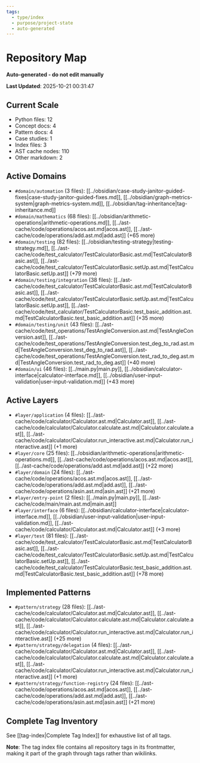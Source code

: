 ```yaml
---
tags:
  - type/index
  - purpose/project-state
  - auto-generated
---
```


# Repository Map

**Auto-generated - do not edit manually**

**Last Updated**: 2025-10-21 00:31:47

## Current Scale

- Python files: 12
- Concept docs: 4
- Pattern docs: 4
- Case studies: 1
- Index files: 3
- AST cache nodes: 110
- Other markdown: 2

## Active Domains

- `#domain/automation` (3 files): [[../obsidian/case-study-janitor-guided-fixes|case-study-janitor-guided-fixes.md]], [[../obsidian/graph-metrics-system|graph-metrics-system.md]], [[../obsidian/tag-inheritance|tag-inheritance.md]]
- `#domain/mathematics` (68 files): [[../obsidian/arithmetic-operations|arithmetic-operations.md]], [[../ast-cache/code/operations/acos.ast.md|acos.ast]], [[../ast-cache/code/operations/add.ast.md|add.ast]] (+65 more)
- `#domain/testing` (82 files): [[../obsidian/testing-strategy|testing-strategy.md]], [[../ast-cache/code/test_calculator/TestCalculatorBasic.ast.md|TestCalculatorBasic.ast]], [[../ast-cache/code/test_calculator/TestCalculatorBasic.setUp.ast.md|TestCalculatorBasic.setUp.ast]] (+79 more)
- `#domain/testing/integration` (38 files): [[../ast-cache/code/test_calculator/TestCalculatorBasic.ast.md|TestCalculatorBasic.ast]], [[../ast-cache/code/test_calculator/TestCalculatorBasic.setUp.ast.md|TestCalculatorBasic.setUp.ast]], [[../ast-cache/code/test_calculator/TestCalculatorBasic.test_basic_addition.ast.md|TestCalculatorBasic.test_basic_addition.ast]] (+35 more)
- `#domain/testing/unit` (43 files): [[../ast-cache/code/test_operations/TestAngleConversion.ast.md|TestAngleConversion.ast]], [[../ast-cache/code/test_operations/TestAngleConversion.test_deg_to_rad.ast.md|TestAngleConversion.test_deg_to_rad.ast]], [[../ast-cache/code/test_operations/TestAngleConversion.test_rad_to_deg.ast.md|TestAngleConversion.test_rad_to_deg.ast]] (+40 more)
- `#domain/ui` (46 files): [[../main.py|main.py]], [[../obsidian/calculator-interface|calculator-interface.md]], [[../obsidian/user-input-validation|user-input-validation.md]] (+43 more)

## Active Layers

- `#layer/application` (4 files): [[../ast-cache/code/calculator/Calculator.ast.md|Calculator.ast]], [[../ast-cache/code/calculator/Calculator.calculate.ast.md|Calculator.calculate.ast]], [[../ast-cache/code/calculator/Calculator.run_interactive.ast.md|Calculator.run_interactive.ast]] (+1 more)
- `#layer/core` (25 files): [[../obsidian/arithmetic-operations|arithmetic-operations.md]], [[../ast-cache/code/operations/acos.ast.md|acos.ast]], [[../ast-cache/code/operations/add.ast.md|add.ast]] (+22 more)
- `#layer/domain` (24 files): [[../ast-cache/code/operations/acos.ast.md|acos.ast]], [[../ast-cache/code/operations/add.ast.md|add.ast]], [[../ast-cache/code/operations/asin.ast.md|asin.ast]] (+21 more)
- `#layer/entry-point` (2 files): [[../main.py|main.py]], [[../ast-cache/code/main/main.ast.md|main.ast]]
- `#layer/interface` (6 files): [[../obsidian/calculator-interface|calculator-interface.md]], [[../obsidian/user-input-validation|user-input-validation.md]], [[../ast-cache/code/calculator/Calculator.ast.md|Calculator.ast]] (+3 more)
- `#layer/test` (81 files): [[../ast-cache/code/test_calculator/TestCalculatorBasic.ast.md|TestCalculatorBasic.ast]], [[../ast-cache/code/test_calculator/TestCalculatorBasic.setUp.ast.md|TestCalculatorBasic.setUp.ast]], [[../ast-cache/code/test_calculator/TestCalculatorBasic.test_basic_addition.ast.md|TestCalculatorBasic.test_basic_addition.ast]] (+78 more)

## Implemented Patterns

- `#pattern/strategy` (28 files): [[../ast-cache/code/calculator/Calculator.ast.md|Calculator.ast]], [[../ast-cache/code/calculator/Calculator.calculate.ast.md|Calculator.calculate.ast]], [[../ast-cache/code/calculator/Calculator.run_interactive.ast.md|Calculator.run_interactive.ast]] (+25 more)
- `#pattern/strategy/delegation` (4 files): [[../ast-cache/code/calculator/Calculator.ast.md|Calculator.ast]], [[../ast-cache/code/calculator/Calculator.calculate.ast.md|Calculator.calculate.ast]], [[../ast-cache/code/calculator/Calculator.run_interactive.ast.md|Calculator.run_interactive.ast]] (+1 more)
- `#pattern/strategy/function-registry` (24 files): [[../ast-cache/code/operations/acos.ast.md|acos.ast]], [[../ast-cache/code/operations/add.ast.md|add.ast]], [[../ast-cache/code/operations/asin.ast.md|asin.ast]] (+21 more)

## Complete Tag Inventory

See [[tag-index|Complete Tag Index]] for exhaustive list of all tags.

**Note**: The tag index file contains all repository tags in its frontmatter, making it part of the graph through tags rather than wikilinks.
